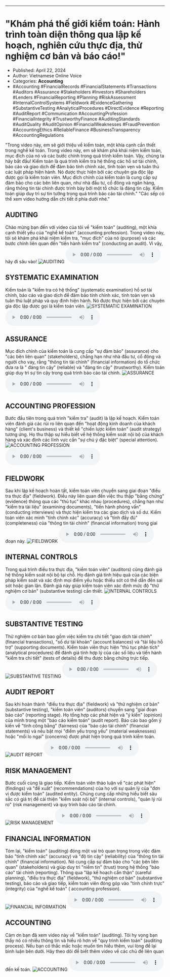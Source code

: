 
---

# \"Khám phá thế giới kiểm toán: Hành trình toàn diện thông qua lập kế hoạch, nghiên cứu thực địa, thử nghiệm cơ bản và báo cáo!\"

- Published: April 22, 2024
- Author: Vietnamese Online Voice
- Categories: **Accounting**
- #Accounting #FinancialRecords #FinancialStatements #Transactions #Auditors #Assurance #Stakeholders #Investors #Shareholders #Lenders #FinancialReporting #Planning #RiskAssessment #InternalControlSystems #Fieldwork #EvidenceGathering #SubstantiveTesting #AnalyticalProcedures #DirectEvidence #Reporting #AuditReport #Communication #AccountingProfession #FinancialIntegrity #TrustworthyFinance #AuditingStandards #AuditQuality #AuditOpinion #FinancialWeaknesses #FraudPrevention #AccountingEthics #ReliableFinance #BusinessTransparency #AccountingRegulations

"Trong video này, em sẽ giới thiệu về kiểm toán, một khía cạnh cần thiết trong nghề kế toán. Trong video này, em sẽ khám phá khái niệm kiểm toán, mục đích của nó và các bước chính trong quá trình kiểm toán. Vậy, chúng ta hãy bắt đầu! Kiểm toán là quá trình kiểm tra hệ thống các hồ sơ tài chính, báo cáo và giao dịch để đảm bảo tính chính xác, tính toàn vẹn và tuân thủ các luật pháp hiện hành. Nó được thực hiện bởi các chuyên gia độc lập được gọi là kiểm toán viên. Mục đích chính của kiểm toán là cung cấp sự đảm bảo cho các bên liên quan, như nhà đầu tư, cổ đông và ngân hàng, rằng thông tin tài chính được trình bày bởi một tổ chức là đáng tin cậy. Kiểm toán giúp duy trì sự tin tưởng trong quá trình báo cáo tài chính." "Các sếp có thể xem video hướng dẫn chi tiết ở phía dưới nhé."


## AUDITING

Chào mừng bạn đến với video của tôi về "kiểm toán" (auditing), một khía cạnh thiết yếu của "nghề kế toán" (accounting profession). Trong video này, tôi sẽ khám phá khái niệm kiểm tra, "mục đích" của nó (purpose) và các bước chính liên quan đến "tiến hành kiểm tra" (conducting an audit). Vì vậy, hãy đi sâu vào!
![AUDITING](https://http-archiver-apis-production-80.schnworks.com/storage/images/transitions/2024-04-22/transition--16146512267-Montserrat-Medium-303F9F.jpg)
<audio controls>
    <source src="https://http-archiver-apis-production-80.schnworks.com/storage/audio/file-15254200027.mp3" type="audio/mpeg">
</audio>



## SYSTEMATIC EXAMINATION

Kiểm toán là "kiểm tra có hệ thống" (systematic examination) hồ sơ tài chính, báo cáo và giao dịch để đảm bảo tính chính xác, tính toàn vẹn và tuân thủ luật pháp và quy định hiện hành. Nó được thực hiện bởi các chuyên gia độc lập được gọi là kiểm toán viên.
![SYSTEMATIC EXAMINATION](https://http-archiver-apis-production-80.schnworks.com/storage/images/transitions/2024-04-22/transition-26770871533-Montserrat-Medium-7B1FA2.jpg)
<audio controls>
    <source src="https://http-archiver-apis-production-80.schnworks.com/storage/audio/file-25348534220.mp3" type="audio/mpeg">
</audio>



## ASSURANCE

Mục đích chính của kiểm toán là cung cấp "sự đảm bảo" (assurance) cho "các bên liên quan" (stakeholders), chẳng hạn như nhà đầu tư, cổ đông và người cho vay, rằng "thông tin tài chính" (financial information) do tổ chức đưa ra là " đáng tin cậy" (reliable) và "đáng tin cậy" (trustworthy). Kiểm toán giúp duy trì sự tin cậy trong quá trình báo cáo tài chính.
![ASSURANCE](https://http-archiver-apis-production-80.schnworks.com/storage/images/transitions/2024-04-22/transition--1226877942-Montserrat-Medium-673AB7.jpg)
<audio controls>
    <source src="https://http-archiver-apis-production-80.schnworks.com/storage/audio/file-45482440710.mp3" type="audio/mpeg">
</audio>



## ACCOUNTING PROFESSION

Bước đầu tiên trong quá trình "kiểm tra" (audit) là lập kế hoạch. Kiểm toán viên đánh giá các rủi ro liên quan đến "hoạt động kinh doanh của khách hàng" (client's business) và thiết kế "chiến lược kiểm toán" (audit strategy) tương ứng. Họ thu thập sự hiểu biết về hệ thống kiểm soát nội bộ của khách hàng và xác định các lĩnh vực cần "sự chú ý đặc biệt" (special attention).
![ACCOUNTING PROFESSION](https://http-archiver-apis-production-80.schnworks.com/storage/images/transitions/2024-04-22/transition--36770023676-Montserrat-Regular-4A148C.jpg)
<audio controls>
    <source src="https://http-archiver-apis-production-80.schnworks.com/storage/audio/file-29986617355.mp3" type="audio/mpeg">
</audio>



## FIELDWORK

Sau khi lập kế hoạch hoàn tất, kiểm toán viên chuyển sang giai đoạn "điều tra thực địa" (fieldwork). Điều này liên quan đến việc thu thập "bằng chứng" (evidence) thông qua các "thủ tục" khác nhau (procedures), chẳng hạn như "kiểm tra tài liệu" (examining documents), "tiến hành phỏng vấn" (conducting interviews) và thực hiện kiểm tra các giao dịch và số dư. Kiểm toán viên xác minh "tính chính xác" (accuracy) và "tính đầy đủ" (completeness) của "thông tin tài chính" (financial information) trong giai đoạn này.
![FIELDWORK](https://http-archiver-apis-production-80.schnworks.com/storage/images/transitions/2024-04-22/transition-21620452082-Montserrat-Bold-7B1FA2.jpg)
<audio controls>
    <source src="https://http-archiver-apis-production-80.schnworks.com/storage/audio/file-31150976203.mp3" type="audio/mpeg">
</audio>



## INTERNAL CONTROLS

Trong quá trình điều tra thực địa, "kiểm toán viên" (auditors) cũng đánh giá hệ thống kiểm soát nội bộ tại chỗ. Họ đánh giá tính hiệu quả của các biện pháp kiểm soát và xác định mọi điểm yếu hoặc thiếu sót có thể dẫn đến sai sót hoặc gian lận. Đánh giá này giúp kiểm toán viên xác định mức độ "thử nghiệm cơ bản" (substantive testing) cần thiết.
![INTERNAL CONTROLS](https://http-archiver-apis-production-80.schnworks.com/storage/images/transitions/2024-04-22/transition--30648608603-Montserrat-Bold-9C27B0.jpg)
<audio controls>
    <source src="https://http-archiver-apis-production-80.schnworks.com/storage/audio/file-12510441185.mp3" type="audio/mpeg">
</audio>



## SUBSTANTIVE TESTING

Thử nghiệm cơ bản bao gồm việc kiểm tra chi tiết "giao dịch tài chính" (financial transactions), "số dư tài khoản" (account balances) và "tài liệu hỗ trợ" (supporting documents). Kiểm toán viên thực hiện "thủ tục phân tích" (analytical procedures) để đánh giá tính hợp lý của các số liệu và tiến hành "kiểm tra chi tiết" (tests of details) để thu được bằng chứng trực tiếp.
![SUBSTANTIVE TESTING](https://http-archiver-apis-production-80.schnworks.com/storage/images/transitions/2024-04-22/transition-20915240767-Montserrat-SemiBold-880E4F.jpg)
<audio controls>
    <source src="https://http-archiver-apis-production-80.schnworks.com/storage/audio/file-21977779989.mp3" type="audio/mpeg">
</audio>



## AUDIT REPORT

Sau khi hoàn thành "điều tra thực địa" (fieldwork) và "thử nghiệm cơ bản" (substantive testing), "kiểm toán viên" (auditors) chuyển sang "giai đoạn báo cáo" (reporting stage). Họ tổng hợp các phát hiện và "ý kiến" (opinion) của mình trong một "báo cáo kiểm toán" (audit report). Báo cáo bao gồm ý kiến ​​về "tính công bằng" (fairness) của "báo cáo tài chính" (financial statements) và nêu bật mọi "điểm yếu trọng yếu" (material weaknesses) hoặc "mối lo ngại" (concerns) được phát hiện trong quá trình kiểm toán.
![AUDIT REPORT](https://http-archiver-apis-production-80.schnworks.com/storage/images/transitions/2024-04-22/transition--3791983461-Montserrat-Regular-9C27B0.jpg)
<audio controls>
    <source src="https://http-archiver-apis-production-80.schnworks.com/storage/audio/file-15768133958.mp3" type="audio/mpeg">
</audio>



## RISK MANAGEMENT

Bước cuối cùng là giao tiếp. Kiểm toán viên thảo luận về "các phát hiện" (findings) và "đề xuất" (recommendations) của họ với sự quản lý của "đơn vị được kiểm toán" (audited entity). Chúng cung cấp những hiểu biết sâu sắc có giá trị để cải thiện "kiểm soát nội bộ" (internal controls), "quản lý rủi ro" (risk management) và quy trình báo cáo tài chính.
![RISK MANAGEMENT](https://http-archiver-apis-production-80.schnworks.com/storage/images/transitions/2024-04-22/transition--16067309223-Montserrat-Black-283593.jpg)
<audio controls>
    <source src="https://http-archiver-apis-production-80.schnworks.com/storage/audio/file-5142348798.mp3" type="audio/mpeg">
</audio>



## FINANCIAL INFORMATION

Tóm lại, "kiểm toán" (auditing) đóng một vai trò quan trọng trong việc đảm bảo "tính chính xác" (accuracy) và "độ tin cậy" (reliability) của "thông tin tài chính" (financial information). Nó cung cấp sự đảm bảo cho "các bên liên quan" (stakeholders) và giúp duy trì "niềm tin" (trust) trong hệ thống "báo cáo" tài chính (reporting). Thông qua "lập kế hoạch cẩn thận" (careful planning), "điều tra thực địa" (fieldwork), "thử nghiệm cơ bản" (substantive testing), báo cáo và giao tiếp, kiểm toán viên đóng góp vào "tính chính trực" (integrity) của "nghề kế toán" ( accounting profession).
![FINANCIAL INFORMATION](https://http-archiver-apis-production-80.schnworks.com/storage/images/transitions/2024-04-22/transition--40364442110-Montserrat-Medium-1A237E.jpg)
<audio controls>
    <source src="https://http-archiver-apis-production-80.schnworks.com/storage/audio/file-13398722867.mp3" type="audio/mpeg">
</audio>



## ACCOUNTING

Cảm ơn bạn đã xem video này về "kiểm toán" (auditing). Tôi hy vọng bạn thấy nó có nhiều thông tin và hiểu rõ hơn về "quy trình kiểm toán" (auditing process). Nếu bạn có thắc mắc hoặc muốn tìm hiểu thêm, vui lòng để lại bình luận bên dưới. Hãy theo dõi để biết thêm video về các chủ đề liên quan đến kế toán.
![ACCOUNTING](https://http-archiver-apis-production-80.schnworks.com/storage/images/transitions/2024-04-22/transition--3735933202-Montserrat-Bold-880E4F.jpg)
<audio controls>
    <source src="https://http-archiver-apis-production-80.schnworks.com/storage/audio/file-11198364068.mp3" type="audio/mpeg">
</audio>

